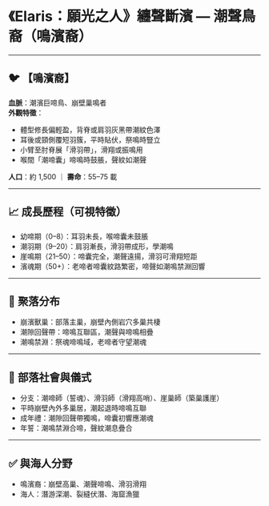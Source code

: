 
# 《Elaris：願光之人》纏聲斷濱 — 潮聲鳥裔（鳴濱裔）

---

## 🐦 【鳴濱裔】  
**血脈**：潮濱巨啼鳥、崩壁巢鳴者  
**外觀特徵**：  
- 體型修長偏輕盈，背脊或肩羽灰黑帶潮紋色澤  
- 耳後或頸側覆短羽簇，平時貼伏，祭鳴時豎立  
- 小臂至肘脊展「滑羽帶」，滑翔或振鳴用  
- 喉間「潮啼囊」啼鳴時鼓脹，聲紋如潮聲

**人口**：約 1,500 ｜ **壽命**：55–75 載

---

## 📈 成長歷程（可視特徵）  
- 幼啼期（0–8）：耳羽未長，喉啼囊未鼓脹  
- 潮羽期（9–20）：肩羽漸長，滑羽帶成形，學潮鳴  
- 崖鳴期（21–50）：啼囊完全，潮聲遠揚，滑羽可滑翔短距  
- 濱魂期（50+）：老啼者啼囊紋路繁密，啼聲如潮鳴禁淵回響

---

## 📏 聚落分布  
- 崩濱獸巢：部落主巢，崩壁內側岩穴多巢共棲  
- 潮隙回聲帶：啼鳴互聯區，潮聲與啼鳴相疊  
- 潮鳴禁淵：祭魂啼鳴域，老啼者守望潮魂

---

## 🔮 部落社會與儀式  
- 分支：潮啼師（誓魂）、滑羽師（滑翔高哨）、崖巢師（築巢護崖）  
- 平時崩壁內外多巢居，潮起退時啼鳴互聯  
- 成年禮：潮隙回聲帶獨鳴，啼囊初響應潮魂  
- 年誓：潮鳴禁淵合啼，聲紋潮息疊合

---

## ✅ 與海人分野  
- 鳴濱裔：崩壁高巢、潮聲啼鳴、滑羽滑翔  
- 海人：潛游深潮、裂縫伏潛、海窟漁獵
